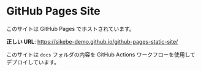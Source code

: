 # GitHub Pages Site

このサイトは GitHub Pages でホストされています。

**正しい URL**: https://sikebe-demo.github.io/github-pages-static-site/

このサイトは `docs` フォルダの内容を GitHub Actions ワークフローを使用してデプロイしています。